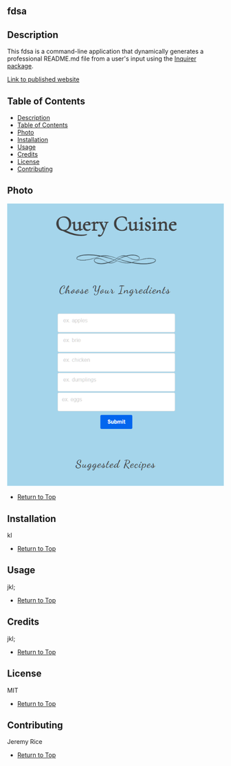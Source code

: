 ## fdsa

## Description 

This fdsa is a command-line application that dynamically generates a professional README.md file from a user's input using the [Inquirer package](https://www.npmjs.com/package/inquirer). 

[Link to published website](https://)

## Table of Contents

* [Description](#Description)
* [Table of Contents](#Table-of-Contents)
* [Photo](#Photo)
* [Installation](#Installation)
* [Usage](#Usage)
* [Credits](#Credits)
* [License](#License)
* [Contributing](#Contributing)

## Photo

![Screenshot of completed website.](Assets\Images\query_cuisine_pic_1.png)

* [Return to Top](#fdsa)

## Installation

kl

* [Return to Top](#fdsa)

## Usage 

jkl;

* [Return to Top](#fdsa)

## Credits

jkl;

* [Return to Top](#fdsa)

## License

MIT

* [Return to Top](#fdsa)

## Contributing

  Jeremy Rice

* [Return to Top](#fdsa)
